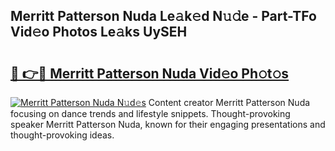 ## Merritt Patterson Nuda Le𝚊k𝚎d N𝚞𝚍e - Part-TFo Vid𝚎o Photos Le𝚊ks UySEH

# <h2><a href="http://fbfbtu.evod.top/?m=Merritt+Patterson+Nuda">🔗 👉🔴 Merritt Patterson Nuda Vid𝚎o Ph𝚘t𝚘s</a></h2>

[![Merritt Patterson Nuda N𝚞d𝚎s](https://i.imgur.com/8V9OHl7.gif)](http://fbfbtu.evod.top/?m=Merritt+Patterson+Nuda)
Content creator Merritt Patterson Nuda focusing on dance trends and lifestyle snippets. Thought-provoking speaker Merritt Patterson Nuda, known for their engaging presentations and thought-provoking ideas. 
